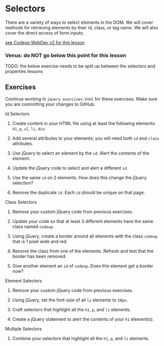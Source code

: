 # Selectors

There are a variety of ways to select elements in the DOM. We will cover methods for retrieving elements by their id, class, or tag name. We will also cover the direct access of form inputs.

[see Codeup WebDev v2 for this lesson](https://java.codeup.com/javascript-i/bom-and-dom/dom/)

### Venus: do NOT go below this point for this lesson

TODO: the below exercise needs to be split up between the selectors and properties lessons

## Exercises

Continue working in `jquery_exercises.html` for these exercises. Make sure you are committing your changes to GitHub.

Id Selectors

1. Create content in your HTML file using at least the following elements: `h1`, `p`, `ul`, `li`, `div`.

1. Add several attributes to your elements; you will need both `id` and `class` attributes.

1. Use jQuery to select an element by the `id`.  Alert the contents of the element.

1. Update the jQuery code to select and alert a different `id`.

1. Use the same `id` on 2 elements. How does this change the jQuery selection?

1. Remove the duplicate `id`.  Each `id` should be unique on that page.

Class Selectors

1. Remove your custom jQuery code from previous exercises.

1. Update your code so that at least 3 different elements have the same class named `codeup`.

1. Using jQuery, create a border around all elements with the class `codeup` that is 1 pixel wide and red.

1. Remove the class from one of the elements. Refresh and test that the border has been removed.

1. Give another element an `id` of `codeup`.  Does this element get a border now?

Element Selectors

1. Remove your custom jQuery code from previous exercises.

1. Using jQuery, set the font-size of all `li` elements to `20px`.

1. Craft selectors that highlight all the `h1`, `p`, and `li` elements.

1. Create a jQuery statement to alert the contents of your `h1` element(s).

Multiple Selectors

1. Combine your selectors that highlight all the `h1`, `p`, and `li` elements.


